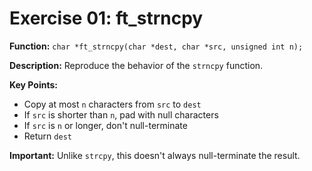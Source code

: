 # Exercise 01: ft_strncpy

**Function:** `char *ft_strncpy(char *dest, char *src, unsigned int n);`

**Description:** Reproduce the behavior of the `strncpy` function.

**Key Points:**
- Copy at most `n` characters from `src` to `dest`
- If `src` is shorter than `n`, pad with null characters
- If `src` is `n` or longer, don't null-terminate
- Return `dest`

**Important:** Unlike `strcpy`, this doesn't always null-terminate the result.
